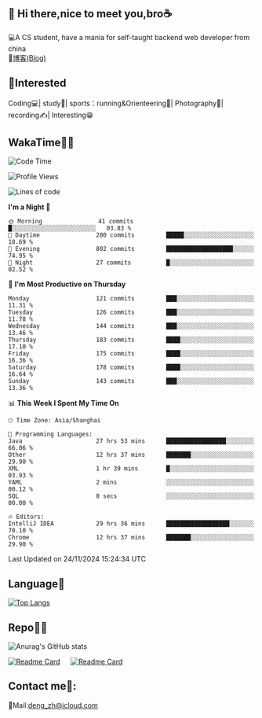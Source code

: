 👋 Hi there,nice to meet you,bro☕
---
💻A CS student, have a mania for self-taught backend web developer from china   
📌[博客(Blog)](https://github.com/HealUP/MyBlog)

 <!-- waka-box start -->
 <!-- waka-box end -->
 
🧲**Interested**
--
Coding💻| study📖| sports：running&Orienteering🏃‍| Photography📸| recording✍️| Interesting😁

WakaTime👨‍💻
---
<!--START_SECTION:waka-->
![Code Time](http://img.shields.io/badge/Code%20Time-2%2C150%20hrs%2037%20mins-blue)

![Profile Views](http://img.shields.io/badge/Profile%20Views-1-blue)

![Lines of code](https://img.shields.io/badge/From%20Hello%20World%20I%27ve%20Written-205.0%20thousand%20lines%20of%20code-blue)

**I'm a Night 🦉** 

```text
🌞 Morning                41 commits          █░░░░░░░░░░░░░░░░░░░░░░░░   03.83 % 
🌆 Daytime                200 commits         █████░░░░░░░░░░░░░░░░░░░░   18.69 % 
🌃 Evening                802 commits         ███████████████████░░░░░░   74.95 % 
🌙 Night                  27 commits          █░░░░░░░░░░░░░░░░░░░░░░░░   02.52 % 
```
📅 **I'm Most Productive on Thursday** 

```text
Monday                   121 commits         ███░░░░░░░░░░░░░░░░░░░░░░   11.31 % 
Tuesday                  126 commits         ███░░░░░░░░░░░░░░░░░░░░░░   11.78 % 
Wednesday                144 commits         ███░░░░░░░░░░░░░░░░░░░░░░   13.46 % 
Thursday                 183 commits         ████░░░░░░░░░░░░░░░░░░░░░   17.10 % 
Friday                   175 commits         ████░░░░░░░░░░░░░░░░░░░░░   16.36 % 
Saturday                 178 commits         ████░░░░░░░░░░░░░░░░░░░░░   16.64 % 
Sunday                   143 commits         ███░░░░░░░░░░░░░░░░░░░░░░   13.36 % 
```


📊 **This Week I Spent My Time On** 

```text
🕑︎ Time Zone: Asia/Shanghai

💬 Programming Languages: 
Java                     27 hrs 53 mins      █████████████████░░░░░░░░   66.06 % 
Other                    12 hrs 37 mins      ███████░░░░░░░░░░░░░░░░░░   29.90 % 
XML                      1 hr 39 mins        █░░░░░░░░░░░░░░░░░░░░░░░░   03.93 % 
YAML                     2 mins              ░░░░░░░░░░░░░░░░░░░░░░░░░   00.12 % 
SQL                      0 secs              ░░░░░░░░░░░░░░░░░░░░░░░░░   00.00 % 

🔥 Editors: 
IntelliJ IDEA            29 hrs 36 mins      ██████████████████░░░░░░░   70.10 % 
Chrome                   12 hrs 37 mins      ███████░░░░░░░░░░░░░░░░░░   29.90 % 
```


 Last Updated on 24/11/2024 15:24:34 UTC
<!--END_SECTION:waka-->

Language🚀
---
[![Top Langs](https://github-readme-stats.vercel.app/api/top-langs/?username=HealUP&layout=compact&hide_border=true)](https://github.com/HealUP)

Repo🧑‍💻
---
![Anurag's GitHub stats](https://github-readme-stats.vercel.app/api?username=HealUP&count_private=true&show_icons=true&theme=gruvbox&hide_border=true) 

[![Readme Card](https://github-readme-stats.vercel.app/api/pin/?username=HealUP&repo=InternetEy&theme=transparent)](https://github.com/HealUP/InternetEy) &emsp;
[![Readme Card](https://github-readme-stats.vercel.app/api/pin/?username=HealUP&repo=CampusExperience&theme=transparent)](https://github.com/HealUP/CampusExperience)


Contact me📱:
---
📮Mail:deng_zh@icloud.com  
